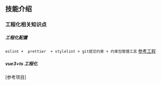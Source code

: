 ## 技能介绍

### 工程化相关知识点

##### 工程化配置

`eslint +  prettier  + stylelint + git提交约束 + 约束包管理工具`
[参考工程](https://github.com/wxStart/engineering-configuration)

##### vue3+ts 工程化

[参考项目]
